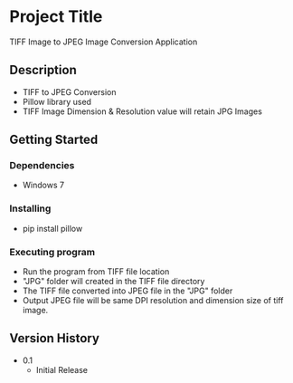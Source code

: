 # Project Title

TIFF Image to JPEG Image Conversion Application

## Description

* TIFF to JPEG Conversion
* Pillow library used
* TIFF Image Dimension & Resolution value will retain JPG Images

## Getting Started

### Dependencies

* Windows 7

### Installing

* pip install pillow

### Executing program

* Run the program from TIFF file location
* "JPG" folder will created in the TIFF file directory
* The TIFF file converted into JPEG file in the "JPG" folder
* Output JPEG file will be same DPI resolution and dimension size of tiff image.


## Version History

* 0.1
    * Initial Release
